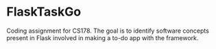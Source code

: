 # FlaskTaskGo
Coding assignment for CS178. The goal is to identify software concepts present in Flask involved in making a to-do app with the framework.
